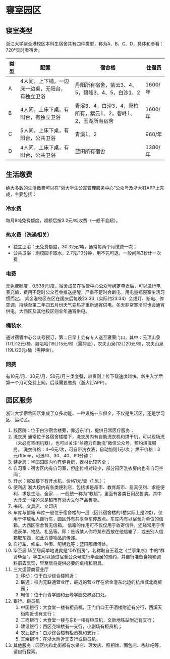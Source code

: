 # 寝室园区

## 寝室类型

浙江大学紫金港校区本科生宿舍共有四种类型，称为A、B、C、D，具体和参看：720°实时看宿舍。

|类型|配置|宿舍楼|住宿费|
|-|-|-|-|
|A|4人间，上下铺，一边床一边桌，无阳台，有独立卫浴|丹阳所有宿舍，紫云3、4、5，碧峰3、4、5，白沙1、2|1600/年|
|B|4人间，上床下桌，有阳台，有独立卫浴|青溪3、4，白沙3、4，翠柏所有，紫云1、2，碧峰1、2，玉湖所有宿舍|1600/年|
|C|5人间，上床下桌，有阳台，公共卫浴|青溪1、2|960/年|
|D|4人间，上床下桌，有阳台，公共卫浴|蓝田所有宿舍|1280/年|

## 生活缴费

绝大多数的生活缴费可以在“浙大学生公寓管理服务中心”公众号及浙大钉APP上完成，主要包括：

### 冷水费

每月8吨免费额度，超额后按3.2元/吨收费（一般不会超）。

### 热水费（洗澡相关）

- 独立卫浴：无免费额度，30.32元/吨，通常每两个月缴费一次；
- 公共卫浴：刷校园卡取水，2.7元/10分钟，用不完可退，一般间隔3秒计一次费

### 电费

无免费额度，0.538元/度。宿舍成员在宿管中心公众号绑定电表后，可以进行电表充值，费用不足时公众号会推送提醒，严重不足时会断电。用电量视寝室生活习惯而定。
紫金港校区东区在国庆后每晚23:30（实际约23:34）会熄灯、断电、停空调，持续至第二年四五月份天气变热才重新通宵供电，冬天非常寒冷时也会通宵供电。大西区及其他校区则全年通宵供电。

### 桶装水

通过宿管中心公众号预订，第二日早上会有专人送至寝室门口，其中：云顶山泉(17L)12元/桶、娃哈哈(19L)15元/桶（需押金），农夫山泉(12L)20元/桶，农夫山泉(19L)22元/桶（需押金）。

### 网费

有10元/月、30元/月、50元/月三类套餐，越贵则上传下载速度越快。新生入学后第一个月可免费上网，后续需要缴费（浙大钉APP）。

## 园区服务

浙江大学宿舍园区集成了众多功能，一种设施一应俱全，不仅是生活区，还是学习区、运动区。

1. 校医院：位于白沙宿舍楼旁，靠近东1门，提供日常医疗服务；
2. 洗衣房
    通常位于各宿舍楼楼下，洗衣房内有自助洗衣机和烘干机，可以现场洗（未必有空闲机器），也可以关注“兰德力自助洗”微信公众号，预约烘洗服务。
    洗衣价格：4~6元/次，可自带洗衣液，自动加则1元/次；
    烘干价格：3元/10min，可选10、30、40、60分钟；
3. 健身房：学园园区内均有健身房，器材比较齐全；
4. 自习室：宿舍区内有自习室，但座位相对较少，部分园区洗衣房内也有自习空间；
5. 开水：寝室楼下有开水机，价格1元/壶（1.5L）；
6. 便利店
浙大校内有各类便利店，包括求是超市、教育超市、启真便利、求是便利、求是生活、全家……一般统一称为“教超”，里面有各类日用品售卖。其中大食堂一楼的求是超市有浙大文创产品售卖。
7. 书店、文具店、文印店
8. 车库与信箱
车库一般位于宿舍楼的一层（因此宿舍楼的1楼实际上是2楼），仅用于停放私人自行车，园区外有共享单车停放点。车库内有以宿舍为单位的信箱。大西区宿舍暂无信箱。
信箱的作用可不仅仅用于收寄信件，还经常用于传递表单、物品、礼品等。即：告诉某人你将某东西放在他信箱了，或去别人信箱取东西，如此方便物品的传递。
9. 自行车、修车、钟表、配钥匙等：蓝田邴师傅处。
10. 毕至居
毕至居简单地说就是“DIY厨房”，名称取自王羲之《兰亭集序》中的“群贤毕至”。学生可以通过宿舍公众号进行毕至居的预约，并自行准备食物和调料前去烹饪，毕至居将提供必要的桌椅和厨具。
11. 三大运营商营业厅
    1. 移动：位于白沙综合楼附近；
    2. 联通：校内无联通营业厅，最近的营业厅在紫金港东北边的杭州城北商贸园；
    3. 电信：位于丹青学园和云峰学园交界路口处。
12. 银行、柜员机
    1. 中国银行：大食堂一楼有柜员机，正门门口王子酒楼附近有分行，西溪天街附近也有支行；
    2. 工商银行：大食堂一楼与东6一楼有柜员机，文新地铁站附近有支行；
    3. 建设银行：西区尧坤楼有一支行，小剧场有柜员机；
    4. 农业银行：白沙综合楼有柜员机和支行；
    5. 其余银行：在浙大附近无支行或柜员机。
13. 其他服务：园区内和北街都有水果店、理发店、照相馆、面包店、咖啡吧等，请自行探索。
